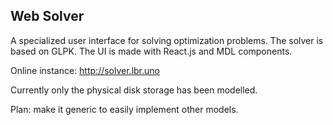 Web Solver
------------

A specialized user interface for solving optimization problems. The solver is based on GLPK. The UI is made with React.js and MDL components.

Online instance: http://solver.lbr.uno

Currently only the physical disk storage has been modelled.

Plan: make it generic to easily implement other models.